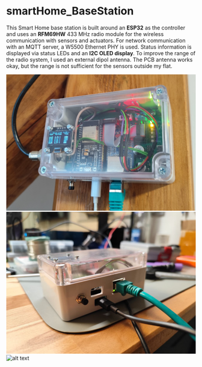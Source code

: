 # smartHome_BaseStation

This Smart Home base station is built around an **ESP32** as the controller and uses an **RFM69HW** 433 MHz radio module for the wireless communication with sensors and actuators. For network communication with an MQTT server, a W5500 Ethernet PHY is used. Status information is displayed via status LEDs and an **I2C OLED display**. To improve the range of the radio system, I used an external dipol antenna. The PCB antenna works okay, but the range is not sufficient for the sensors outside my flat.

![alt text](img1.jpg "img1")
![alt text](img2.jpg "img2")
![alt text](img_pcb.jpg "img_pcb")
